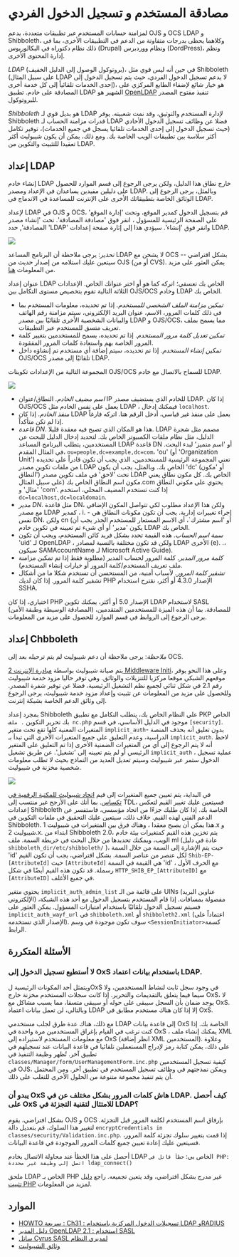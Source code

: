 # مصادقة المستخدم و تسجيل الدخول الفردي

لمزامنة حسابات المستخدم عبر تطبيقات متعددة، يدعم OJS و OCS LDAP و Shibboleth، وكلاهما يحظى بدرجات متفاوتة من الدعم في التطبيقات الأخرى، بما في ذلك نظام دكتوراه في البكالوريوس (Drupal) ونظام ووردبرس (DordPress)، ونظم إدارة المحتوى الأخرى.

*LDAP* (بروتوكول الوصول إلى الدليل الخفيف)، في حين أنه ليس قوي مثل Shibboleth (على سبيل المثال LDAP لا يدعم تسجيل الدخول الفردي، حيث يتم تسجيل الدخول إلى إحدى الخدمات تلقائياً إلى كل خدمة أخرى)، هو خيار شائع لإضفاء الطابع المركزي على المصادقة على خادم. تطبيق LDAP الشهير هو [OpenLDAP](https://www.openldap.org/) تنفيذ مفتوح المصدر للبروتوكول.

*Shibboleth* هو بديل قوي لـ LDAP لإدارة المستخدم والتوثيق، وقد نمت شعبيته. يوفر Shibboleth قدرات مزامنة الحساب لـ LDAP فضلا عن وظائف تسجيل الدخول الأحادي (حيث تسجيل الدخول إلى إحدى الخدمات تلقائيا يسجل في جميع الخدمات)، توفير تكامل أكثر سلاسة بين تطبيقات الويب الخاصة بك. ومع ذلك، يمكن أن يكون شيبوليث أكثر تعقيدا للتثبيت والتكوين من LDAP.

## إعداد LDAP
إنشاء خادم LDAP خارج نطاق هذا الدليل، ولكن يرجى الرجوع إلى قسم الموارد للحصول على دليلين مفيدين يساعدان في الإعداد ومصدر LDAP. وبالمثل، يرجى الرجوع إلى الوثائق الخاصة بتطبيقاتك الأخرى على الإنترنت للمساعدة في الاندماج في LDAP.

لإعداد LDAP في OJS و OCS، قم بتسجيل الدخول كمدير الموقع، وتحت 'إدارة الموقع' على الصفحة الرئيسية للمسؤول ، انقر فوق 'مصادقة المصادقة'. تحت 'إنشاء مصدر المصادقة', حدد 'LDAP' وانقر فوق 'إنشاء'. سيؤدي هذا إلى إثارة صفحة إعدادات LDAP.

![](./assets/LdapAuthSources.png)

*تحذير*: يرجى ملاحظة أن البرنامج المساعد LDAP لا يشحن مع OCS بشكل افتراضي -- سيتعين عليك استلامه من إصدار حديث من OJS (أو من CVS). يمكن العثور على مزيد من المعلومات [هنا](http://pkp.sfu.ca/bugzilla/show_bug.cgi?id=2960).

عنوان إعداد LDAP الخاص بك تعسفي؛ اتركه كما هو أو اختر عنوانك الخاص. الإعدادات الثلاثة التالية تقوم بتخصيص مستوى التكامل بين OJS/OCS وخادم LDAP الخاص بك.

* *تمكين مزامنة الملف الشخصي للمستخدم*. إذا تم تحديده، معلومات المستخدم بما في ذلك كلمات المرور، الاسم، عنوان البريد الإلكتروني، سيتم مزامنة رقم الهاتف والبيانات الشخصية الأخرى تلقائيًا بين مصدر LDAP و OJS/OCS، مما يسمح بملف تعريف متسق للمستخدم عبر التطبيقات.
* *تمكين تعديل كلمة مرور المستخدم*. إذا تم تحديده، يسمح للمستخدمين بتغيير كلمة المرور الخاصة بهم واستعادة كلمات المرور المفقودة.
* *تمكين إنشاء المستخدم*. إذا تم تحديده، سيتم إضافة أي مستخدم تم إنشاؤه داخل OJS/OCS تلقائيًا إلى مصدر LDAP.

المجموعة التالية من الإعدادات تكوينات OJS/OCS للسماح بالاتصال مع خادم LDAP.

![](./assets/LdapSettings.png)

* *اسم مضيف الخادم*. النطاق/عنوان IP للخادم الذي يستضيف مصدر LDAP. إذا كان OJS/OCS يعمل على نفس الخادم مثل LDAP ، فيمكنك إدخال `localhost`.
* *منفذ الخادم*. إذا كان LDAP يعمل على منفذ غير قياسي، أدخل الرقم هنا. اتركه فارغاً إذا لم تكن متأكداً.
* *قاعدة DN*. هذا هو المكان الذي تصبح فيه معقدة قليلا. LDAP مصمم مثل شجرة الدليل، مثل نظام ملفات الكمبيوتر الخاص بك. لتحديد إدخال الدليل للبحث عن المستخدمين، يتطلب البرنامج المساعد LDAP قاعدة DN أو 'اسم متميز' لبدء البحث. في المثال المقدم، `ou=people,dc=example,dc=com`، 'ou' (أو 'Organization Unit') تعني المجموعة الرئيسية للمستخدمين، الذي يجب أن تكون قادراً على تحديده من ملفات تكوين مصدر LDAP الخاص بك. وبالمثل، يجب أن يكون 'dc' (أو 'مكون النطاق') تحت 'لاحق' في ملف تكوين مصدر LDAP الخاص بك. كل مكون نطاق يعني مكون اسم النطاق الخاص بك (على سبيل المثال.com يحتوي على مكوني النطاق 'مثال' و 'com'. إذا كنت تستخدم المضيف المحلي، استخدم `dc=localhost,dc=localdomain`.
* *مدير DN*. مثل قاعدة DN، ولكن هذا الإعداد مطلوب لكي تتواصل المكون الإضافي مع مصدر LDAP كمدير ، i. - إجراء تغييرات إدارية. يجب أن تكون مكونات النطاق هي نفس DN، ولكن cn (أو 'اسم مشترك`، أي الاسم المستعار للمستخدم الجذر يجب أن يكون 'مدير' أو أي شيء تم تعيينه في تكوين خادم LDAP الخاص بك.
* *سمة اسم الحساب*. هذه القيمة تحدد بشكل فريد كائن المستخدم، ويجب أن تكون 'uid' لـ OpenLDAP ، ولكن قد تكون مختلفة بالنسبة لمصادر LDAP الأخرى (e). .، سيكون SAMAccountName لـ Microsoft Active Guide).
* *كلمة مرور المدير*. كلمة المرور لحساب المدير (مطلوبة فقط إذا تم تمكين مزامنة ملف تعريف المستخدم/كلمة المرور أو خيارات إنشاء المستخدم).
* *تشفير كلمة المرور*. لأسباب أمنية، من المستحسن أن تستخدم شكلا ما من أشكال تشفير كلمة المرور. إذا كان لديك PHP الإصدار 4.3.0 أو أكثر، نقترح استخدام SSHA.

اختياري، إذا كان PHP الإصدار 5.0 أو أكثر، يمكنك تكوين LDAP لاستخدام SASL (المصادقة الوسيطة وطبقة الأمن) للمصادقة. بما أن هذه الميزة للمستخدمين المتقدمين، يرجى الرجوع إلى الروابط في قسم الموارد للحصول على مزيد من المعلومات.

## إعداد Chbboleth

*ملاحظة*: يرجى ملاحظة أن دعم شيبوليث لم يتم ترحيله بعد إلى OCS.

يتم صيانة شيبوليث بواسطة [مبادرة الإنترنت 2 Middleware Initi](http://shibboleth.internet2.edu/)، وعلى هذا النحو يوفر موقعهم الشبكي موقعا مركزيا للتنزيلات والوثائق. وهي توفر حاليا مزود خدمة شيبوليث رقم 2.1 في شكل ثنائي لجميع نظم التشغيل الرئيسية، فضلا عن توفير شفرة المصدر. وللحصول على مزيد من المعلومات عن تثبيت وإعداد مزود خدمة شيبوليث، يرجى الرجوع إلى وثائق الدعم الخاصة بشبكة إنترنت.

بمجرد إعداد Shibboleth على النظام الخاص بك، يتطلب التكامل مع تطبيق PKP الخاص بك تحرير التكوين `. ملف nc.php` موجود في الدليل الأساسي، في قسم `[security]`. المتغيرات المعنية كلها تقع تحت متغير `implicit_auth`- بدون تعليق أنه بحذف المنصة الدراسية، وعدم التعليق على جميع المتغيرات الأخرى التي تبدأ بـ `implicit_auth`. لاحظ أنه لا يتم الرجوع إلى أي من المتغيرات الضمنية الأخرى إذا تم التعليق على المتغير الرئيسي أو لم يتم تعيينه إلى 'تشغيل'. عن طريق تشغيل `implicit_auth` ، عملية تسجيل الدخول ستمر عبر شيبوليث وسيتم تعديل العديد من النماذج بحيث لا تطلب معلومات شخصية مخزنة في شيبوليث.

![](./assets/ShibbolethSettings.png)

في البداية، يتم تعيين جميع المتغيرات إلى قيم [اتحاد شيبوليث للمكتبة الرقمية في تكساس](http://www.tdl.org/shibboleth/). بما أنك على الأرجح غير منتسب إلى TDL، فسيتعين عليك تغيير القيم لتعكس إعدادات Shibboleth الخاصة بك. إذا كان طلبك جزءًا من اتحاد مؤسسي، فاستفسر عن الدعم الفني لهذه القيم. خلاف ذلك، سيتعين عليك التحقيق في ملفات التكوين في Shibboleth. هذا يمكن أن يصبح معقدا ، وهناك فرق بين المتغيرات في شيبوليث 1.x و شيبوليث 2.x. ابتداء من Shibboleth 2.0، يتم تخزين هذه القيم كمتغيرات بيئة خادم الويب، ويمكنك تحديدها من خلال البحث في خريطة السمة. ملف ml (عادة في دليل `shibboleth_dir/etc/shibboleth/` )، حيث يتم الإشارة إلى السمة من خلال السمة 'id' لكل عنصر من عناصر السمة. بشكل افتراضي، يجب أن تكون القيم `Shib-EP-[AttributeId]` حيث `[AttributeId]` هي القيمة في السمة 'id' ، مع الحرف الأول رسملة. قد تكون هذه القيم أيضًا في شكل `HTTP_SHIB_EP_[AttributeID]` مع `[AttributeID]` في جميع الأغلف.

يحتوي متغير `implicit_auth_admin_list` على قائمة من الـ UINs (عناوين البريد الإلكتروني) مفصولة بمسافات. إذا قام المستخدم بتسجيل الدخول مع أحد هذه الشبكة، فسيتم تسجيل الدخول تلقائيًا باستخدام امتيازات المسؤول. يمكن العثور على `implicit_auth_wayf_url` في `shibboleth.xml` أو `shibboleth2.xml` (اعتماداً على الإصدار الذي تستخدمه). سوف تكون موجودة في وسم `<SessionInitiator>`كسمة الرابط.

## الأسئلة المتكررة

### لا أستطيع تسجيل الدخول إلى OxS باستخدام بيانات اعتماد LDAP.

ويتمثل أحد المكونات الرئيسية لOxS في وجود سجل ثابت لنشاط المستخدمين، ولا سيما فيما يتعلق بالتقديمات والتحرير. إذا كانت سجلات المستخدم مخزنة خارج OxS، لا يوجد ضمان بأن السجل سيبقى على حوله أو سيبقى متسقا، مما يسبب مشاكل مع OxS. وبالتالي، لن تعمل بيانات اعتماد LDAP إلا إذا كان هناك مستخدم مطابق في OxS.

مع ذلك، هناك عدة طرق لجلب مستخدمي LDAP إلى قاعدة بيانات OxS الخاصة بك. إذا كنت ترغب في القيام بإغراق المستخدمين مرة واحدة في OxS ، يمكنك إنشاء ملف XML مع معلومات المستخدم لاستيراده إلى OxS (انظر إضافة XML المستخدمين). وعلاوة على ذلك، يمكن كتابة رمز لإدراج المستعملين تلقائيا في قاعدة البيانات عند تسجيلهم في تطبيق آخر. تُظهر وظيفة التنفيذ في `classes/Manager/form/UserManagementForm.inc.php` كيفية تسجيل المستخدمين في OJS، ويمكن نمذجتهم في وظائف تسجيل المستخدم في تطبيق آخر. ومن المحتمل أن يتم تنفيذ مجموعة متنوعة من الحلول الأخرى للتغلب على ذلك.

### يبدو أن OxS هاش كلمات المرور بشكل مختلف عن في LDAP. كيف أحصل على OxS للامتثال لتقنية التجزئة في LDAP؟

بشكل افتراضي، يقوم OJS و OCS بإرفاق اسم المستخدم لكلمة المرور قبل التجزئة. لتغيير هذا السلوك، قم بتعديل دالة `encryptCredentials in classes/security/Validation.inc.php`. إذا قمت بتغيير سلوك تجزئة كلمة المرور، فسيتعين عليك إعادة تعيين جميع كلمات المرور الموجودة في قاعدة البيانات.

أحصل على هذا الخطأ عند محاولة الاتصال بخادم LDAP الخاص بي: `خطأ قاتل في PHP: اتصل إلى وظيفة غير محددة ldap_connect()`

ملحق LDAP الخاص بـ PHP غير مدرج بشكل افتراضي، وقد يتعين تجميعه. راجع [دليل تثبيت PHP](http://ca.php.net/manual/en/ldap.installation.php) لمزيد من المعلومات.

## الموارد

* [HOWTO سريعة : Ch31 : تسجيلات الدخول المركزية باستخدام LDAP وRADIUS ](http://www.linuxhomenetworking.com/wiki/index.php/Quick_HOWTO_:_Ch31_:_Centralized_Logins_Using_LDAP_and_RADIUS)
* [دليل المدير OpenLDAP 2.1 : استخدام SASL](https://www.openldap.org/doc/admin21/sasl.html)
* [ساتل Cyrus SASL لمديري النظام](http://www.sendmail.org/~ca/email/cyrus/sysadmin.html)
* [وثائق الشيبوليث](https://wiki.shibboleth.net/confluence/display/SP3)
